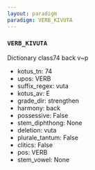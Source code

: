 ```yaml
---
layout: paradigm
paradigm: VERB_KIVUTA
---
```

### ` VERB_KIVUTA `

Dictionary class74 back v~p 
* kotus_tn: 74
* upos: VERB
* suffix_regex: vuta
* kotus_av: E
* grade_dir: strengthen
* harmony: back
* possessive: False
* stem_diphthong: None
* deletion: vuta
* plurale_tantum: False
* clitics: False
* pos: VERB
* stem_vowel: None
